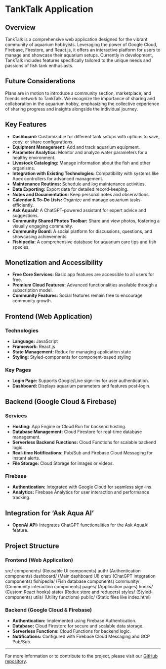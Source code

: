 # TankTalk Application

## Overview

TankTalk is a comprehensive web application designed for the vibrant community of aquarium hobbyists. Leveraging the power of Google Cloud, Firebase, Firestore, and React.js, it offers an interactive platform for users to manage and showcase their aquarium setups. Currently in development, TankTalk includes features specifically tailored to the unique needs and passions of fish tank enthusiasts.

## Future Considerations

Plans are in motion to introduce a community section, marketplace, and friends network to TankTalk. We recognize the importance of sharing and collaboration in the aquarium hobby, emphasizing the collective experience of sharing progress and insights alongside the individual journey.

## Key Features

- **Dashboard:** Customizable for different tank setups with options to save, copy, or share configurations.
- **Equipment Management:** Add and track aquarium equipment.
- **Parameter Analytics:** Monitor and analyze water parameters for a healthy environment.
- **Livestock Cataloging:** Manage information about the fish and other organisms.
- **Integration with Existing Technologies:** Compatibility with systems like Apex controllers for advanced management.
- **Maintenance Routines:** Schedule and log maintenance activities.
- **Data Exporting:** Export data for detailed record-keeping.
- **Notes and Documentation:** Keep personal notes and observations.
- **Calendar & To-Do Lists:** Organize and manage aquarium tasks efficiently.
- **Ask AquaAI:** A ChatGPT-powered assistant for expert advice and suggestions.
- **Community Shared Photos Toolbar:** Share and view photos, fostering a visually engaging community.
- **Community Board:** A social platform for discussions, questions, and showcasing achievements.
- **Fishipedia:** A comprehensive database for aquarium care tips and fish species.

## Monetization and Accessibility

- **Free Core Services:** Basic app features are accessible to all users for free.
- **Premium Cloud Features:** Advanced functionalities available through a subscription model.
- **Community Features:** Social features remain free to encourage community growth.

## Frontend (Web Application)

### Technologies

- **Language:** JavaScript
- **Framework:** React.js
- **State Management:** Redux for managing application state
- **Styling:** Styled-components for component-based styling

### Key Pages

- **Login Page:** Supports Google/Live sign-ins for user authentication.
- **Dashboard:** Displays aquarium parameters and features post-login.

## Backend (Google Cloud & Firebase)

### Services

- **Hosting:** App Engine or Cloud Run for backend hosting.
- **Database Management:** Cloud Firestore for real-time database management.
- **Serverless Backend Functions:** Cloud Functions for scalable backend logic.
- **Real-time Notifications:** Pub/Sub and Firebase Cloud Messaging for instant alerts.
- **File Storage:** Cloud Storage for images or videos.

### Firebase

- **Authentication:** Integrated with Google Cloud for seamless sign-ins.
- **Analytics:** Firebase Analytics for user interaction and performance tracking.

## Integration for ‘Ask Aqua AI’

- **OpenAI API:** Integrates ChatGPT functionalities for the Ask AquaAI feature.

## Project Structure

### Frontend (Web Application)
src/
components/ (Reusable UI components)
auth/ (Authentication components)
dashboard/ (Main dashboard UI)
chat/ (ChatGPT integration components)
fishipedia/ (Fish database components)
community/ (Community interaction components)
pages/ (Application pages)
hooks/ (Custom React hooks)
state/ (Redux store and reducers)
styles/ (Styled-components)
utils/ (Utility functions)
public/ (Static files like index.html)

### Backend (Google Cloud & Firebase)

- **Authentication:** Implemented using Firebase Authentication.
- **Database:** Cloud Firestore for secure and scalable data storage.
- **Serverless Functions:** Cloud Functions for backend logic.
- **Notifications:** Configured with Firebase Cloud Messaging and GCP Pub/Sub.

---

For more information or to contribute to the project, please visit our [GitHub repository](#).
